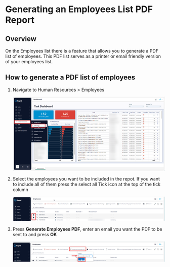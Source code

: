 # Generating an Employees List PDF Report

## Overview

On the Employees list there is a feature that allows you to generate a PDF list of employees. This PDF list serves as a printer or email friendly version of your employees list.

## How to generate a PDF list of employees

1. Navigate to Human Resources &gt; Employees  

    ![Employee menu location](<../Employee Menu Location.png>)

2. Select the employees you want to be included in the repot. If you want to include all of them press the select all Tick icon at the top of the tick column  

    ![Selecting multiple employees](<Selecting multiple employees.png>)

3. Press **Generate Employees PDF**, enter an email you want the PDF to be sent to and press **OK** 

    ![Pressing gnerate pdf button](<Pressing generate pdf button.png>)